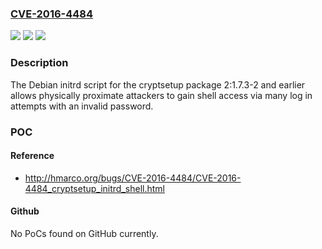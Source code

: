 ### [CVE-2016-4484](https://cve.mitre.org/cgi-bin/cvename.cgi?name=CVE-2016-4484)
![](https://img.shields.io/static/v1?label=Product&message=n%2Fa&color=blue)
![](https://img.shields.io/static/v1?label=Version&message=n%2Fa&color=blue)
![](https://img.shields.io/static/v1?label=Vulnerability&message=n%2Fa&color=brighgreen)

### Description

The Debian initrd script for the cryptsetup package 2:1.7.3-2 and earlier allows physically proximate attackers to gain shell access via many log in attempts with an invalid password.

### POC

#### Reference
- http://hmarco.org/bugs/CVE-2016-4484/CVE-2016-4484_cryptsetup_initrd_shell.html

#### Github
No PoCs found on GitHub currently.

